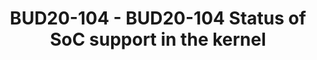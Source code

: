 ---
categories:
- bud20
description: As the kernel keeps changing over the years, it's time to take a fresh
  look at what SoC support is present in the kernel for ARM and other architectures.<br
  /> <br /> Interesting trends are how arm64 is slowly taking over from arm32, how
  both have taken over from almost all the other architectures over the years, and
  how new architectures are coming along.
image:
  featured: 'true'
  path: https://static.linaro.org/connect/bud20/images/BUD20-104.png
session_id: BUD20-104
session_speakers:
- speaker_bio: Arnd Bergmann has been with Linaro since almost the beginning. He's
    worked on the kernel across many CPU architectures over his career is and currently
    co-maintaining the soc tree that is used for merging platform support into the
    kernel.
  speaker_company: Linaro Ltd
  speaker_image: http://avatars.sched.co/a/84/7368397/avatar.jpg.320x320px.jpg?a6a
  speaker_name: Arnd Bergmann
  speaker_position: Kernel Maintainer, SoC support
  speaker_role: attendee, speaker
session_track: Linux Kernel
tag: session
tags: Linux Kernel
title: BUD20-104 - BUD20-104 Status of SoC support in the kernel
---